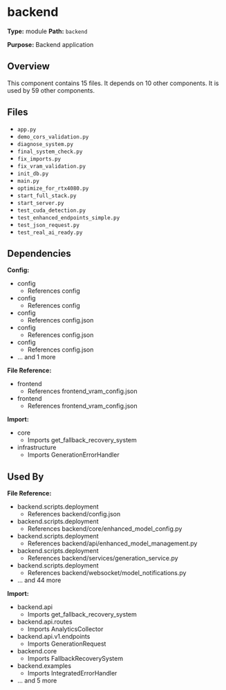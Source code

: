 # backend

**Type:** module
**Path:** `backend`

**Purpose:** Backend application



## Overview

This component contains 15 files.
It depends on 10 other components.
It is used by 59 other components.

## Files

- `app.py`
- `demo_cors_validation.py`
- `diagnose_system.py`
- `final_system_check.py`
- `fix_imports.py`
- `fix_vram_validation.py`
- `init_db.py`
- `main.py`
- `optimize_for_rtx4080.py`
- `start_full_stack.py`
- `start_server.py`
- `test_cuda_detection.py`
- `test_enhanced_endpoints_simple.py`
- `test_json_request.py`
- `test_real_ai_ready.py`

## Dependencies

**Config:**
- config
  - References config
- config
  - References config
- config
  - References config.json
- config
  - References config.json
- config
  - References config.json
- ... and 1 more

**File Reference:**
- frontend
  - References frontend_vram_config.json
- frontend
  - References frontend_vram_config.json

**Import:**
- core
  - Imports get_fallback_recovery_system
- infrastructure
  - Imports GenerationErrorHandler


## Used By

**File Reference:**
- backend.scripts.deployment
  - References backend/config.json
- backend.scripts.deployment
  - References backend/core/enhanced_model_config.py
- backend.scripts.deployment
  - References backend/api/enhanced_model_management.py
- backend.scripts.deployment
  - References backend/services/generation_service.py
- backend.scripts.deployment
  - References backend/websocket/model_notifications.py
- ... and 44 more

**Import:**
- backend.api
  - Imports get_fallback_recovery_system
- backend.api.routes
  - Imports AnalyticsCollector
- backend.api.v1.endpoints
  - Imports GenerationRequest
- backend.core
  - Imports FallbackRecoverySystem
- backend.examples
  - Imports IntegratedErrorHandler
- ... and 5 more

